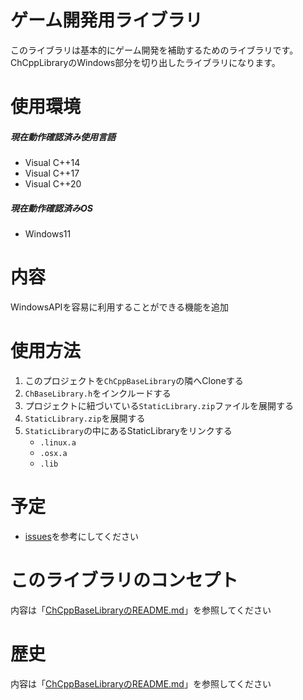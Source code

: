 # ゲーム開発用ライブラリ

このライブラリは基本的にゲーム開発を補助するためのライブラリです。<br>
ChCppLibraryのWindows部分を切り出したライブラリになります。

# 使用環境

##### 現在動作確認済み使用言語

- Visual C++14
- Visual C++17
- Visual C++20

##### 現在動作確認済みOS

- Windows11

# 内容
WindowsAPIを容易に利用することができる機能を追加

# 使用方法

1. このプロジェクトを`ChCppBaseLibrary`の隣へCloneする
2. `ChBaseLibrary.h`をインクルードする
3. プロジェクトに紐づいている`StaticLibrary.zip`ファイルを展開する
4. `StaticLibrary.zip`を展開する
5. `StaticLibrary`の中にあるStaticLibraryをリンクする
    - `.linux.a`
    - `.osx.a`
    - `.lib`

# 予定

- [issues](https://github.com/Chronoss0518/ChCppBaseLibrary/issues)を参考にしてください

# このライブラリのコンセプト

内容は「[ChCppBaseLibraryのREADME.md](https://github.com/Chronoss0518/ChCppBaseLibrary/blob/master/README.md)」を参照してください

# 歴史

内容は「[ChCppBaseLibraryのREADME.md](https://github.com/Chronoss0518/ChCppBaseLibrary/blob/master/README.md)」を参照してください
